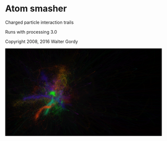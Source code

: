 # Atom smasher

Charged particle interaction trails

Runs with processing 3.0

Copyright 2008, 2016 Walter Gordy

![processing sketch preview](https://github.com/s4lt3d/atom_smasher/blob/master/preview.png?raw=true)
